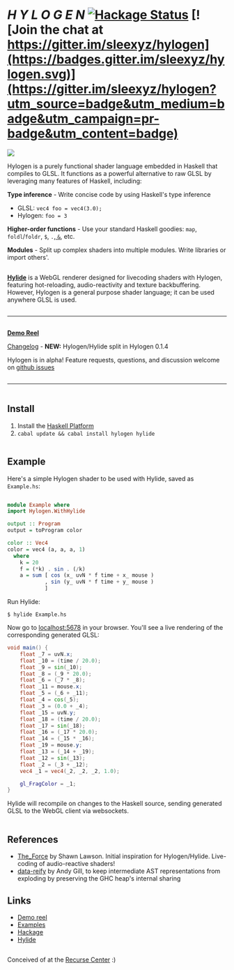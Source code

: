 # *H Y L O G E N*  [![Hackage Status](https://img.shields.io/hackage/v/hylogen.svg)](https://hackage.haskell.org/package/hylogen) [![Join the chat at https://gitter.im/sleexyz/hylogen](https://badges.gitter.im/sleexyz/hylogen.svg)](https://gitter.im/sleexyz/hylogen?utm_source=badge&utm_medium=badge&utm_campaign=pr-badge&utm_content=badge)


![](https://thumbs.gfycat.com/SoftAdeptAlaskajingle-size_restricted.gif)

Hylogen is a purely functional shader language embedded in Haskell that compiles to GLSL. It functions as a powerful alternative to raw GLSL by leveraging many features of Haskell, including:

**Type inference** - Write concise code by using Haskell's type inference

- GLSL:      `vec4 foo = vec4(3.0);`
- Hylogen:   `foo = 3`


**Higher-order functions** - Use your standard Haskell goodies: `map`, `foldl`/`foldr`, `$`, `.`,[ `&`](https://hackage.haskell.org/package/base-4.9.0.0/docs/Data-Function.html#v:-38-), etc.

**Modules** - Split up complex shaders into multiple modules. Write libraries or import others'.

![](data:image/gif;base64,R0lGODlhAQABAAAAACH5BAEKAAEALAAAAAABAAEAAAICTAEAOw==)

[**Hylide**](https://github.com/sleexyz/hylide) is a WebGL renderer designed for livecoding shaders with Hylogen, featuring hot-reloading, audio-reactivity and texture backbuffering. However, Hylogen is a general purpose shader language; it can be used anywhere GLSL is used.

![](data:image/gif;base64,R0lGODlhAQABAAAAACH5BAEKAAEALAAAAAABAAEAAAICTAEAOw==)

---
![](data:image/gif;base64,R0lGODlhAQABAAAAACH5BAEKAAEALAAAAAABAAEAAAICTAEAOw==)


[**Demo Reel**](https://hylogen.com)

[Changelog](https://github.com/sleexyz/hylogen/CHANGELOG.md) - **NEW:** Hylogen/Hylide split in Hylogen 0.1.4

Hylogen is in alpha! Feature requests, questions, and discussion welcome on [github issues](https://github.com/sleexyz/hylogen/issues)

![](data:image/gif;base64,R0lGODlhAQABAAAAACH5BAEKAAEALAAAAAABAAEAAAICTAEAOw==)

---
![](data:image/gif;base64,R0lGODlhAQABAAAAACH5BAEKAAEALAAAAAABAAEAAAICTAEAOw==)



## Install
1. Install the [Haskell Platform](https://www.haskell.org/platform/)
2. `cabal update && cabal install hylogen hylide`

![](data:image/gif;base64,R0lGODlhAQABAAAAACH5BAEKAAEALAAAAAABAAEAAAICTAEAOw==)

## Example
Here's a simple Hylogen shader to be used with Hylide, saved as `Example.hs`:

```haskell

module Example where
import Hylogen.WithHylide

output :: Program
output = toProgram color

color :: Vec4
color = vec4 (a, a, a, 1)
  where
    k = 20
    f = (*k) . sin . (/k)
    a = sum [ cos (x_ uvN * f time + x_ mouse )
            , sin (y_ uvN * f time + y_ mouse )
            ]
```

Run Hylide:

```
$ hylide Example.hs
```

Now go to [localhost:5678](http://localhost:5678) in your browser. You'll see a live rendering of the corresponding generated GLSL:

```GLSL
void main() {
    float _7 = uvN.x;
    float _10 = (time / 20.0);
    float _9 = sin(_10);
    float _8 = (_9 * 20.0);
    float _6 = (_7 * _8);
    float _11 = mouse.x;
    float _5 = (_6 + _11);
    float _4 = cos(_5);
    float _3 = (0.0 + _4);
    float _15 = uvN.y;
    float _18 = (time / 20.0);
    float _17 = sin(_18);
    float _16 = (_17 * 20.0);
    float _14 = (_15 * _16);
    float _19 = mouse.y;
    float _13 = (_14 + _19);
    float _12 = sin(_13);
    float _2 = (_3 + _12);
    vec4 _1 = vec4(_2, _2, _2, 1.0);

    gl_FragColor = _1;
}
```

Hylide will recompile on changes to the Haskell source, sending generated GLSL to the WebGL client via websockets.




![](data:image/gif;base64,R0lGODlhAQABAAAAACH5BAEKAAEALAAAAAABAAEAAAICTAEAOw==)

## References
- [The_Force](https://github.com/shawnlawson/The_Force) by Shawn Lawson. Initial inspiration for Hylogen/Hylide. Live-coding of audio-reactive shaders!
- [data-reify](https://hackage.haskell.org/package/data-reify) by Andy Gill, to keep intermediate AST representations from exploding by preserving the GHC heap's internal sharing

## Links
- [Demo reel](https://hylogen.com)
- [Examples](https://github.com/sleexyz/hylogen-yay)
- [Hackage](https://hackage.haskell.org/package/hylogen)
- [Hylide](https://github.com/sleexyz/hylide)


![](data:image/gif;base64,R0lGODlhAQABAAAAACH5BAEKAAEALAAAAAABAAEAAAICTAEAOw==)


Conceived of at the [Recurse Center](https://www.recurse.com/) :)
